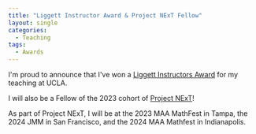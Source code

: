 ```yaml
---
title: "Liggett Instructor Award & Project NExT Fellow"
layout: single
categories:
  - Teaching
tags:
  - Awards
---
```


I'm proud to announce that I've won a [Liggett Instructors Award](https://ww3.math.ucla.edu/departmental-awards/) for my teaching at UCLA.

I will also be a Fellow of the 2023 cohort of [Project NExT](https://www.maa.org/programs-and-communities/professional-development/project-next)!

<!--end_excerpt-->

As part of Project NExT, I will be at the 2023 MAA MathFest in Tampa, the 2024 JMM in San Francisco, and the 2024 MAA Mathfest in Indianapolis.